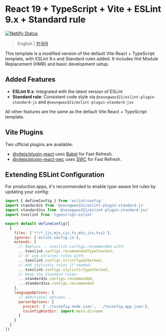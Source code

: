 # React 19 + TypeScript + Vite + ESLint 9.x + Standard rule

[![Netlify Status](https://api.netlify.com/api/v1/badges/f4e57968-eb20-4de8-91c4-001474804566/deploy-status)](https://vite-react-ts-standard.netlify.app/)

> English | [한국어](./README.ko.md)  

This template is a modified version of the default Vite React + TypeScript template, with ESLint 9.x and Standard rules added. It includes Hot Module Replacement (HMR) and basic development setup.

## Added Features

- **ESLint 9.x**: Integrated with the latest version of ESLint
- **Standard rule**: Consistent code style via `@seungwoo321/eslint-plugin-standard-js` and `@seungwoo321/eslint-plugin-standard-jsx`

All other features are the same as the default Vite React + TypeScript template.

## Vite Plugins

Two official plugins are available:

- [@vitejs/plugin-react](https://github.com/vitejs/vite-plugin-react/blob/main/packages/plugin-react) uses [Babel](https://babeljs.io/) for Fast Refresh.
- [@vitejs/plugin-react-swc](https://github.com/vitejs/vite-plugin-react/blob/main/packages/plugin-react-swc) uses [SWC](https://swc.rs/) for Fast Refresh.

## Extending ESLint Configuration

For production apps, it's recommended to enable type-aware lint rules by updating your config:

```js
import { defineConfig } from 'eslint/config'
import standardJs from '@seungwoo321/eslint-plugin-standard-js'
import standardJsx from '@seungwoo321/eslint-plugin-standard-jsx'
import tseslint from 'typescript-eslint'

export default defineConfig([
  {
    files: ['**/*.{js,mjs,cjs,ts,mts,jsx,tsx}'],
    ignores: ['eslint.config.js'],
    extends: [
      // Replace ...tseslint.configs.recommended with:
      ...tseslint.configs.recommendedTypeChecked,
      // Or use stricter rules with:
      ...tseslint.configs.strictTypeChecked,
      // Add stylistic rules if needed:
      ...tseslint.configs.stylisticTypeChecked,
      // Keep the Standard rules:
      ...standardJs.configs.recommended,
      ...standardJsx.configs.recommended
    ],
    languageOptions: {
      // Additional options...
      parserOptions: {
        project: ['./tsconfig.node.json', './tsconfig.app.json'],
        tsconfigRootDir: import.meta.dirname
      }
    }
  }
])
```
